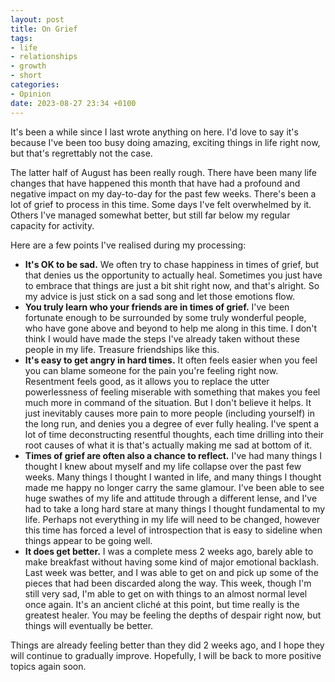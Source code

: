 ```yaml
---
layout: post
title: On Grief
tags:
- life
- relationships
- growth
- short
categories:
- Opinion
date: 2023-08-27 23:34 +0100
---
```

It's been a while since I last wrote anything on here.
I'd love to say it's because I've been too busy doing amazing, exciting things in life right now, but that's regrettably not the case.

The latter half of August has been really rough.
There have been many life changes that have happened this month that have had a profound and negative impact on my day-to-day for the past few weeks. There's been a lot of grief to process in this time. Some days I've felt overwhelmed by it. Others I've managed somewhat better, but still far below my regular capacity for activity.

Here are a few points I've realised during my processing:
- **It's OK to be sad.** We often try to chase happiness in times of grief, but that denies us the opportunity to actually heal. Sometimes you just have to embrace that things are just a bit shit right now, and that's alright. So my advice is just stick on a sad song and let those emotions flow.
- **You truly learn who your friends are in times of grief.** I've been fortunate enough to be surrounded by some truly wonderful people, who have gone above and beyond to help me along in this time. I don't think I would have made the steps I've already taken without these people in my life. Treasure friendships like this.
- **It's easy to get angry in hard times.** It often feels easier when you feel you can blame someone for the pain you're feeling right now. Resentment feels good, as it allows you to replace the utter powerlessness of feeling miserable with something that makes you feel much more in command of the situation. But I don't believe it helps. It just inevitably causes more pain to more people (including yourself) in the long run, and denies you a degree of ever fully healing. I've spent a lot of time deconstructing resentful thoughts, each time drilling into their root causes of what it is that's actually making me sad at bottom of it.
- **Times of grief are often also a chance to reflect.** I've had many things I thought I knew about myself and my life collapse over the past few weeks. Many things I thought I wanted in life, and many things I thought made me happy no longer carry the same glamour. I've been able to see huge swathes of my life and attitude through a different lense, and I've had to take a long hard stare at many things I thought fundamental to my life. Perhaps not everything in my life will need to be changed, however this time has forced a level of introspection that is easy to sideline when things appear to be going well.
- **It does get better.** I was a complete mess 2 weeks ago, barely able to make breakfast without having some kind of major emotional backlash. Last week was better, and I was able to get on and pick up some of the pieces that had been discarded along the way. This week, though I'm still very sad, I'm able to get on with things to an almost normal level once again. It's an ancient cliché at this point, but time really is the greatest healer. You may be feeling the depths of despair right now, but things will eventually be better.

Things are already feeling better than they did 2 weeks ago, and I hope they will continue to gradually improve. Hopefully, I will be back to more positive topics again soon.
